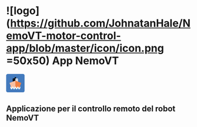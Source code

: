 # ![logo](https://github.com/JohnatanHale/NemoVT-motor-control-app/blob/master/icon/icon.png =50x50) App NemoVT
<img src="https://github.com/JohnatanHale/NemoVT-motor-control-app/blob/master/icon/icon.png" alt="logo" style="width:50px;"/>

## Applicazione per il controllo remoto del robot NemoVT